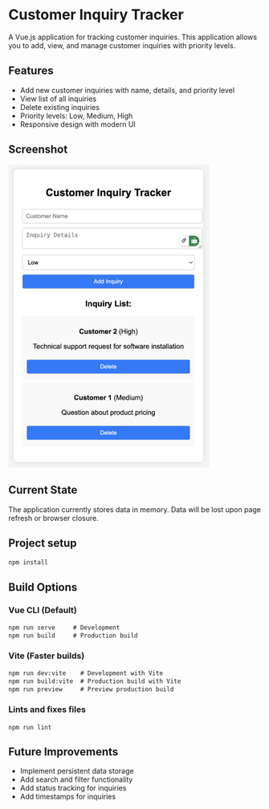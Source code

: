 # Customer Inquiry Tracker

A Vue.js application for tracking customer inquiries. This application allows you to add, view, and manage customer inquiries with priority levels.

## Features
- Add new customer inquiries with name, details, and priority level
- View list of all inquiries
- Delete existing inquiries
- Priority levels: Low, Medium, High
- Responsive design with modern UI

## Screenshot
<img src="public/SS.png" alt="Customer Inquiry Tracker Screenshot" width="400">

## Current State
The application currently stores data in memory. Data will be lost upon page refresh or browser closure.

## Project setup
```
npm install
```

## Build Options

### Vue CLI (Default)
```
npm run serve     # Development
npm run build     # Production build
```

### Vite (Faster builds)
```
npm run dev:vite    # Development with Vite
npm run build:vite  # Production build with Vite
npm run preview     # Preview production build
```

### Lints and fixes files
```
npm run lint
```

## Future Improvements
- Implement persistent data storage
- Add search and filter functionality
- Add status tracking for inquiries
- Add timestamps for inquiries
